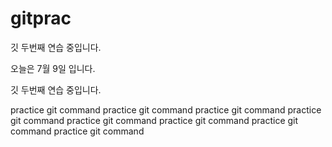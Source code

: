 
# gitprac
깃 두번째 연습 중입니다.

오늘은 7월 9일 입니다.

깃 두번째 연습 중입니다.

practice git command
practice git command
practice git command
practice git command
practice git command
practice git command
practice git command
practice git command
